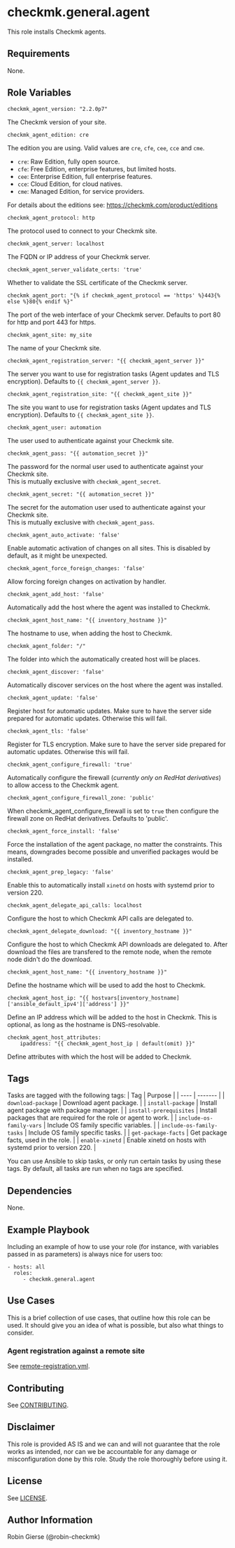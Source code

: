 # checkmk.general.agent

<!-- A brief description of the role goes here. -->
This role installs Checkmk agents.

## Requirements

<!-- Any pre-requisites that may not be covered by Ansible itself or the role should be mentioned here. For instance, if the role uses the EC2 module, it may be a good idea to mention in this section that the boto package is required. -->
None.

## Role Variables

<!-- A description of the settable variables for this role should go here, including any variables that are in defaults/main.yml, vars/main.yml, and any variables that can/should be set via parameters to the role. Any variables that are read from other roles and/or the global scope (ie. hostvars, group vars, etc.) should be mentioned here as well. -->

    checkmk_agent_version: "2.2.0p7"

The Checkmk version of your site.

    checkmk_agent_edition: cre

The edition you are using. Valid values are `cre`, `cfe`, `cee`, `cce` and `cme`.

- `cre`: Raw Edition, fully open source.
- `cfe`: Free Edition, enterprise features, but limited hosts.
- `cee`: Enterprise Edition, full enterprise features.
- `cce`: Cloud Edition, for cloud natives.
- `cme`: Managed Edition, for service providers.

For details about the editions see: https://checkmk.com/product/editions

    checkmk_agent_protocol: http

The protocol used to connect to your Checkmk site.

    checkmk_agent_server: localhost

The FQDN or IP address of your Checkmk server.

    checkmk_agent_server_validate_certs: 'true'

Whether to validate the SSL certificate of the Checkmk server.

    checkmk_agent_port: "{% if checkmk_agent_protocol == 'https' %}443{% else %}80{% endif %}"

The port of the web interface of your Checkmk server. Defaults to port 80 for http and port 443 for https.

    checkmk_agent_site: my_site

The name of your Checkmk site.

    checkmk_agent_registration_server: "{{ checkmk_agent_server }}"

The server you want to use for registration tasks (Agent updates and TLS encryption). Defaults to `{{ checkmk_agent_server }}`.

    checkmk_agent_registration_site: "{{ checkmk_agent_site }}"

The site you want to use for registration tasks (Agent updates and TLS encryption). Defaults to `{{ checkmk_agent_site }}`.

    checkmk_agent_user: automation

The user used to authenticate against your Checkmk site.

    checkmk_agent_pass: "{{ automation_secret }}"

The password for the normal user used to authenticate against your Checkmk site.  
This is mutually exclusive with `checkmk_agent_secret`.

    checkmk_agent_secret: "{{ automation_secret }}"

The secret for the automation user used to authenticate against your Checkmk site.  
This is mutually exclusive with `checkmk_agent_pass`.

    checkmk_agent_auto_activate: 'false'

Enable automatic activation of changes on all sites.
This is disabled by default, as it might be unexpected.

    checkmk_agent_force_foreign_changes: 'false'

Allow forcing foreign changes on activation by handler.

    checkmk_agent_add_host: 'false'

Automatically add the host where the agent was installed to Checkmk.

    checkmk_agent_host_name: "{{ inventory_hostname }}"

The hostname to use, when adding the host to Checkmk.

    checkmk_agent_folder: "/"

The folder into which the automatically created host will be places.

    checkmk_agent_discover: 'false'

Automatically discover services on the host where the agent was installed.

    checkmk_agent_update: 'false'

Register host for automatic updates. Make sure to have the server side prepared
for automatic updates. Otherwise this will fail.

    checkmk_agent_tls: 'false'

Register for TLS encryption. Make sure to have the server side prepared
for automatic updates. Otherwise this will fail.

    checkmk_agent_configure_firewall: 'true'

Automatically configure the firewall (*currently only on RedHat derivatives*) to allow access to the Checkmk agent.

    checkmk_agent_configure_firewall_zone: 'public'

When checkmk_agent_configure_firewall is set to `true` then configure the firewall zone on RedHat derivatives. Defaults to 'public'.

    checkmk_agent_force_install: 'false'

Force the installation of the agent package, no matter the constraints.
This means, downgrades become possible and unverified packages would be installed.

    checkmk_agent_prep_legacy: 'false'

Enable this to automatically install `xinetd` on hosts with systemd prior to version 220.

    checkmk_agent_delegate_api_calls: localhost

Configure the host to which Checkmk API calls are delegated to.

    checkmk_agent_delegate_download: "{{ inventory_hostname }}"

Configure the host to which Checkmk API downloads are delegated to. After download the files are transfered to the remote node, when the remote node didn't do the download.

    checkmk_agent_host_name: "{{ inventory_hostname }}"

Define the hostname which will be used to add the host to Checkmk.

    checkmk_agent_host_ip: "{{ hostvars[inventory_hostname]['ansible_default_ipv4']['address'] }}"

Define an IP address which will be added to the host in Checkmk. This is optional, as long as the hostname is DNS-resolvable.

    checkmk_agent_host_attributes:
        ipaddress: "{{ checkmk_agent_host_ip | default(omit) }}"

Define attributes with which the host will be added to Checkmk.


## Tags
Tasks are tagged with the following tags:
| Tag | Purpose |
| ---- | ------- |
| `download-package` | Download agent package. |
| `install-package` | Install agent package with package manager. |
| `install-prerequisites` | Install packages that are required for the role or agent to work. |
| `include-os-family-vars` | Include OS family specific variables. |
| `include-os-family-tasks` | Include OS family specific tasks. |
| `get-package-facts` | Get package facts, used in the role. |
| `enable-xinetd` | Enable xinetd on hosts with systemd prior to version 220. |

You can use Ansible to skip tasks, or only run certain tasks by using these tags. By default, all tasks are run when no tags are specified.

## Dependencies

<!-- A list of other roles hosted on Galaxy should go here, plus any details in regards to parameters that may need to be set for other roles, or variables that are used from other roles. -->
None.

## Example Playbook

Including an example of how to use your role (for instance, with variables
passed in as parameters) is always nice for users too:

    - hosts: all
      roles:
         - checkmk.general.agent

## Use Cases
This is a brief collection of use cases, that outline how this role can be used.
It should give you an idea of what is possible, but also what things to consider.

### Agent registration against a remote site
See [remote-registration.yml](../../playbooks/usecases/remote-registration.yml).

## Contributing

See [CONTRIBUTING](../../CONTRIBUTING).

## Disclaimer

This role is provided AS IS and we can and will not guarantee that the role works
as intended, nor can we be accountable for any damage or misconfiguration done
by this role. Study the role thoroughly before using it.

## License

See [LICENSE](../../LICENSE).

## Author Information

<!-- An optional section for the role authors to include contact information, or a website (HTML is not allowed). -->
Robin Gierse (@robin-checkmk)
